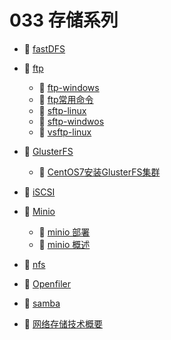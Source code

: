 # 033 存储系列

* 📄 [fastDFS](033%20存储系列/fastDFS.md)
* 📑 [ftp](033%20存储系列/ftp.md)

  * 📄 [ftp-windows](033%20存储系列/ftp/ftp-windows.md)
  * 📄 [ftp常用命令](033%20存储系列/ftp/ftp常用命令.md)
  * 📄 [sftp-linux](033%20存储系列/ftp/sftp-linux.md)
  * 📄 [sftp-windwos](033%20存储系列/ftp/sftp-windwos.md)
  * 📄 [vsftp-linux](033%20存储系列/ftp/vsftp-linux.md)
* 📑 [GlusterFS](033%20存储系列/GlusterFS.md)

  * 📄 [CentOS7安装GlusterFS集群](033%20存储系列/GlusterFS/CentOS7安装GlusterFS集群.md)
* 📄 [iSCSI](033%20存储系列/iSCSI.md)
* 📑 [Minio](033%20存储系列/Minio.md)

  * 📄 [minio 部署](033%20存储系列/Minio/minio%20部署.md)
  * 📄 [minio 概述](033%20存储系列/Minio/minio%20概述.md)
* 📄 [nfs](033%20存储系列/nfs.md)
* 📄 [Openfiler](033%20存储系列/Openfiler.md)
* 📄 [samba](033%20存储系列/samba.md)
* 📄 [网络存储技术概要](033%20存储系列/网络存储技术概要.md)

‍
